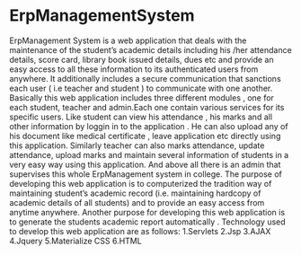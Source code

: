 # ErpManagementSystem
ErpManagement System is a web application that deals with the maintenance of the student’s academic details including his /her attendance details, score card, library book issued details, dues etc and provide an easy access to all these information  to  its authenticated users from anywhere. It additionally includes a secure communication that sanctions each  user ( i.e teacher and student ) to communicate with one another.
Basically this web application includes three different modules , one for each student, teacher and admin.Each one contain various services for its specific users. Like student can view his attendance , his marks and all other information by loggin in to the application . He can also upload any of his document like medical certificate , leave application etc directly using this application.
Similarly teacher can also marks attendance, update attendance, upload marks and maintain several information of students in a very easy way using this application. And above all there is an admin that supervises this whole  ErpManagement system in college.
The purpose of developing this web application is to computerized the tradition way of maintaining student’s academic record (i.e. maintaining hardcopy of academic details of all students) and to provide an easy access from anytime anywhere. Another purpose for developing this web application is to generate the students academic report automatically . 
Technology used to develop this web application are as follows:
1.Servlets
2.Jsp
3.AJAX
4.Jquery
5.Materialize CSS
6.HTML
